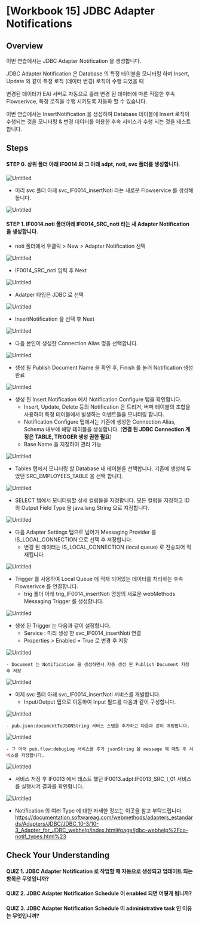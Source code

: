 # [Workbook 15]  JDBC Adapter Notifications

## Overview

이번 연습에서는 JDBC Adapter Notification 을 생성합니다.

JDBC Adapter Notification 은 Database 의 특정 테이블을 모니터링 하며 Insert, Update 와 같이 특정 로직 (데이터 변경) 로직이 수행 되었을 때

변경된 데이터가 EAI 서버로 자동으로 흘러 변경 된 데이터에 따른 적절한 후속 Flowserivce, 특정 로직을 수행 시키도록 자동화 할 수 있습니다.

이번 연습에서는 InsertNotification 을 생성하여 Database 테이블에 Insert 로직이 수행되는 것을 모니터링 & 변경 데이터를 이용한 후속 서비스가 수행 되는 것을 테스트 합니다.


## Steps

#### STEP 0. 상위 폴더 아래 IF0014 와 그 아래 adpt, noti, svc 폴더를 생성합니다.

![Untitled](%5BWorkbook%2015%5D%20JDBC%20Adapter%20Notifications%20366348d839fe499f9a7892f1bbd20595/new1.png)

- 미리 svc 폴더 아래 svc_IF0014_insertNoti 라는 새로운 Flowservice 를 생성해 둡니다.

![Untitled](%5BWorkbook%2015%5D%20JDBC%20Adapter%20Notifications%20366348d839fe499f9a7892f1bbd20595/new13.png)


#### STEP 1. IF0014.noti 폴더아래 IF0014_SRC_noti 라는 새 Adapter Notification 을 생성합니다. 

- noti 폴더에서 우클릭 > New > Adapter Notification 선택

![Untitled](%5BWorkbook%2015%5D%20JDBC%20Adapter%20Notifications%20366348d839fe499f9a7892f1bbd20595/new2.png)

- IF0014_SRC_noti 입력 후 Next 

![Untitled](%5BWorkbook%2015%5D%20JDBC%20Adapter%20Notifications%20366348d839fe499f9a7892f1bbd20595/new3.png)

- Adatper 타입은 JDBC 로 선택

![Untitled](%5BWorkbook%2015%5D%20JDBC%20Adapter%20Notifications%20366348d839fe499f9a7892f1bbd20595/new4.png)

- InsertNotification 을 선택 후 Next

![Untitled](%5BWorkbook%2015%5D%20JDBC%20Adapter%20Notifications%20366348d839fe499f9a7892f1bbd20595/new5.png)

- 다음 본인이 생성한 Connection Alias 명을 선택합니다.
  
![Untitled](%5BWorkbook%2015%5D%20JDBC%20Adapter%20Notifications%20366348d839fe499f9a7892f1bbd20595/new6.png)

- 생성 될 Publish Document Name 을 확인 후, Finish 를 눌러 Notification 생성 완료

![Untitled](%5BWorkbook%2015%5D%20JDBC%20Adapter%20Notifications%20366348d839fe499f9a7892f1bbd20595/new7.png)


- 생성 된 Insert Notification 에서 Notification Configure 탭을 확인합니다.
    - Insert, Update, Delete 등의 Notification 은 트리거, 버퍼 테이블의 조합을 사용하여 특정 테이블에서 발생하는 이벤트들을 모니터링 합니다.
    - Notification Configure 탭에서는 기존에 생성한 Connection Alias, Schema 내부에 해당 테이블을 생성합니다. (**연결 된 JDBC Connection 계정은 TABLE, TRIGGER 생성 권한 필요**)
    - Base Name 을 지정하여 관리 가능

![Untitled](%5BWorkbook%2015%5D%20JDBC%20Adapter%20Notifications%20366348d839fe499f9a7892f1bbd20595/new8.png)

- Tables 탭에서 모니터링 할 Database 내 테이블을 선택합니다. 기존에 생성해 두었던 SRC_EMPLOYEES_TABLE 을 선택 합니다.

![Untitled](%5BWorkbook%2015%5D%20JDBC%20Adapter%20Notifications%20366348d839fe499f9a7892f1bbd20595/new9.png)

- SELECT 탭에서 모니터링할 상세 컬럼들을 지정합니다. 모든 컬럼을 지정하고 ID 의 Output Field Type 을 java.lang.String 으로 지정합니다.

![Untitled](%5BWorkbook%2015%5D%20JDBC%20Adapter%20Notifications%20366348d839fe499f9a7892f1bbd20595/new10.png)

- 다음 Adapter Settings 탭으로 넘어가 Messaging Provider 를 IS_LOCAL_CONNECTION 으로 선택 후 저장합니다.
    - 변경 된 데이터는 IS_LOCAL_CONNECTION (local queue) 로 전송되어 적재됩니다.
  
![Untitled](%5BWorkbook%2015%5D%20JDBC%20Adapter%20Notifications%20366348d839fe499f9a7892f1bbd20595/new11.png)
 
 - Trigger 를 사용하여 Local Queue 에 적재 되어있는 데이터를 처리하는 후속 Flowserivce 를 연결합니다.
    - trig 폴더 아래 trig_IF0014_insertNoti 명칭의 새로운 webMethods Messaging Trigger 를 생성합니다.
      
![Untitled](%5BWorkbook%2015%5D%20JDBC%20Adapter%20Notifications%20366348d839fe499f9a7892f1bbd20595/new12.png)


- 생성 된 Trigger 는 다음과 같이 설정합니다.
    - Service : 미리 생성 한 svc_IF0014_insertNoti 연결
    - Properties > Enabled = True 로 변경 후 저장

![Untitled](%5BWorkbook%2015%5D%20JDBC%20Adapter%20Notifications%20366348d839fe499f9a7892f1bbd20595/new15.png)

    - Document 는 Notification 을 생성하면서 자동 생성 된 Publish Document 지정 후 저장

![Untitled](%5BWorkbook%2015%5D%20JDBC%20Adapter%20Notifications%20366348d839fe499f9a7892f1bbd20595/new14.png)


- 이제 svc 폴더 아래 svc_IF0014_insertNoti 서비스를 개발합니다.
    - Input/Output 탭으로 이동하여 Input 필드를 다음과 같이 구성합니다.
  
![Untitled](%5BWorkbook%2015%5D%20JDBC%20Adapter%20Notifications%20366348d839fe499f9a7892f1bbd20595/new16.png)

    - pub.json:documentToJSONString 서비스 스탭을 추가하고 다음과 같이 매핑합니다.

![Untitled](%5BWorkbook%2015%5D%20JDBC%20Adapter%20Notifications%20366348d839fe499f9a7892f1bbd20595/new17.png)

    - 그 아래 pub.flow:debugLog 서비스를 추가 jsonString 을 message 에 매핑 후 서비스를 저장합니다.

![Untitled](%5BWorkbook%2015%5D%20JDBC%20Adapter%20Notifications%20366348d839fe499f9a7892f1bbd20595/new18.png)


- 서비스 저장 후 IF0013 에서 테스트 했던 IF0013.adpt:IF0013_SRC_I_01 서비스를 실행시켜 결과를 확인합니다.

![Untitled](%5BWorkbook%2015%5D%20JDBC%20Adapter%20Notifications%20366348d839fe499f9a7892f1bbd20595/new19.png)





- Notification 의 여러 Type 에 대한 자세한 정보는 이곳을 참고 부탁드립니다.
https://documentation.softwareag.com/webmethods/adapters_estandards/Adapters/JDBC/JDBC_10-3/10-3_Adapter_for_JDBC_webhelp/index.html#page/jdbc-webhelp%2Fco-notif_types.html%23


## Check Your Understanding

#### QUIZ 1. JDBC Adapter Notification 로 작업할 때 자동으로 생성되고 업데이트 되는 항목은 무엇입니까?
#### QUIZ 2. JDBC Adapter Notification Schedule 이 enabled 되면 어떻게 됩니까?
#### QUIZ 3. JDBC Adapter Notification Schedule 이 administrative task 인 이유는 무엇입니까?
